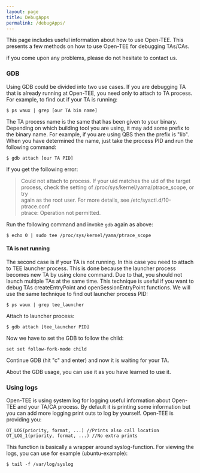 ```yaml
---
layout: page
title: DebugApps
permalink: /debugApps/
---
```


This page includes useful information about how to use Open-TEE. 
This presents a few methods on how to use Open-TEE for debugging
TAs/CAs. 

if you come upon any problems, please do not hesitate to contact us. 

### GDB
Using GDB could be divided into two use cases. If you are debugging TA
that is already running at Open-TEE, you need only to attach to TA
process. For example, to find out if your TA is running:

~~~
$ ps waux | grep [our TA bin name]
~~~

The TA process name is the same that has been given to your binary.
Depending on which building tool you are using, it may add some prefix
to the binary name. For example, if you are using QBS then the prefix
is "lib". When you have determined the name, just take the process PID and run
the following command: 

~~~
$ gdb attach [our TA PID]
~~~

If you get the following error:

> Could not attach to process.  If your uid matches the uid of the target  
> process, check the setting of /proc/sys/kernel/yama/ptrace_scope, or try  
> again as the root user.  For more details, see /etc/sysctl.d/10-ptrace.conf  
> ptrace: Operation not permitted.  

Run the following command and invoke `gdb` again as above:

    $ echo 0 | sudo tee /proc/sys/kernel/yama/ptrace_scope 


#### TA is not running 
The second case is if your TA is not running. In this case you need to
attach to TEE launcher process. This is done because the launcher
process becomes new TA by using clone command. Due to that, you should not launch multiple
TAs at the same time. This technique is useful if you want to debug
TAs createEntryPoint and openSessionEntryPoint functions. We will use
the same technique to find out launcher process PID:

~~~
$ ps waux | grep tee_launcher
~~~

Attach to launcher process:

~~~
$ gdb attach [tee_launcher PID]
~~~

Now we have to set the GDB to follow the child:

~~~
set set follow-fork-mode child
~~~

Continue GDB (hit "c" and enter) and now it is waiting for your TA. 

About the GDB usage, you can use it as you have learned to use it. 

### Using logs
Open-TEE is using system log for logging useful information about
Open-TEE and your TA/CA process. By default it is printing some
information but you can add more logging print outs to log by
yourself. Open-TEE is providing you: 

~~~
OT_LOG(priority, format, ...) //Prints also call location
OT_LOG_1(priority, format, ...) //No extra prints
~~~

This function is basically a wrapper around syslog-function. For
viewing the logs, you can use for example (ubuntu-example):

~~~
$ tail -f /var/log/syslog
~~~
